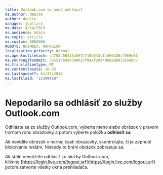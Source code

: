 ```yaml
---
title: Outlook.com sa nedá odhlásiť
ms.author: daeite
author: daeite
manager: joallard
ms.date: 4/24/2019
ms.audience: Admin
ms.topic: article
ms.custom: 8000008
ROBOTS: NOINDEX, NOFOLLOW
localization_priority: Normal
ms.openlocfilehash: c4705d56435a597f718d643c1fd96d20cf969e81
ms.sourcegitcommit: 70551369a9799b25f042f20a4de88a8d33666037
ms.translationtype: MT
ms.contentlocale: sk-SK
ms.lasthandoff: 04/25/2019
ms.locfileid: "33299418"
---
```

# <a name="unable-to-sign-out-of-outlookcom"></a>Nepodarilo sa odhlásiť zo služby Outlook.com

Odhláste sa zo služby Outlook.com, vyberte meno alebo obrázok v pravom hornom rohu obrazovky a potom vyberte položku **odhlásiť sa**.

Ak nevidíte obrázok v hornej časti obrazovky, skontrolujte, či je zapnuté blokovanie reklám. Niekedy to bráni obrázok zobrazuje sa.

Ak stále nemôžete odhlásiť zo služby Outlook.com, kliknite [https://login.live.com/logout.srf](https://login.live.com/logout.srf) potom zatvorte všetky okná prehliadača.